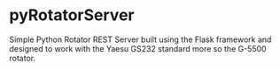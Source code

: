 pyRotatorServer
===============

Simple Python Rotator REST Server built using the Flask framework and designed to work with the Yaesu GS232 standard more so the G-5500 rotator.
